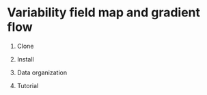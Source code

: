# Variability field map and gradient flow 

1. Clone

2. Install

3. Data organization

4. Tutorial
